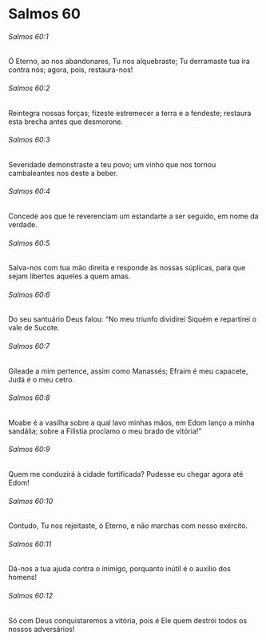 # Salmos 60

###### Salmos 60:1

Ó Eterno, ao nos abandonares, Tu nos alquebraste; Tu derramaste tua ira contra nós; agora, pois, restaura-nos!

###### Salmos 60:2

Reintegra nossas forças; fizeste estremecer a terra e a fendeste; restaura esta brecha antes que desmorone.

###### Salmos 60:3

Severidade demonstraste a teu povo; um vinho que nos tornou cambaleantes nos deste a beber.

###### Salmos 60:4

Concede aos que te reverenciam um estandarte a ser seguido, em nome da verdade.

###### Salmos 60:5

Salva-nos com tua mão direita e responde às nossas súplicas, para que sejam libertos aqueles a quem amas.

###### Salmos 60:6

Do seu santuário Deus falou: “No meu triunfo dividirei Siquém e repartirei o vale de Sucote.

###### Salmos 60:7

Gileade a mim pertence, assim como Manassés; Efraim é meu capacete, Judá é o meu cetro.

###### Salmos 60:8

Moabe é a vasilha sobre a qual lavo minhas mãos, em Edom lanço a minha sandália; sobre a Filístia proclamo o meu brado de vitória!”

###### Salmos 60:9

Quem me conduzirá à cidade fortificada? Pudesse eu chegar agora até Edom!

###### Salmos 60:10

Contudo, Tu nos rejeitaste, ó Eterno, e não marchas com nosso exército.

###### Salmos 60:11

Dá-nos a tua ajuda contra o inimigo, porquanto inútil é o auxílio dos homens!

###### Salmos 60:12

Só com Deus conquistaremos a vitória, pois é Ele quem destrói todos os nossos adversários!


